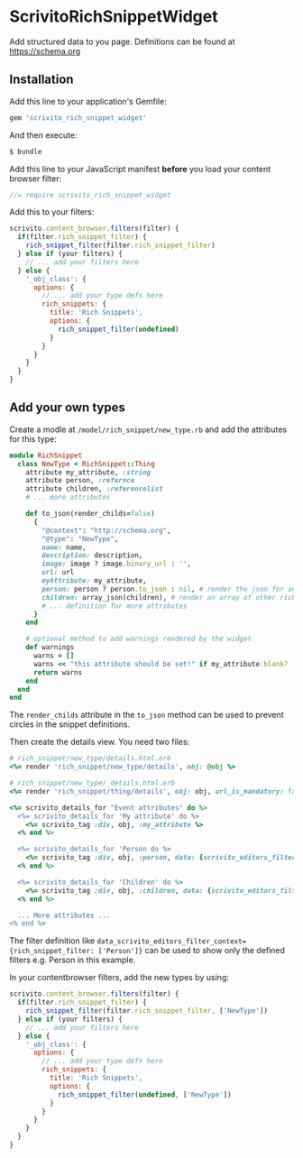 # ScrivitoRichSnippetWidget
Add structured data to you page. Definitions can be found at https://schema.org

## Installation
Add this line to your application's Gemfile:

```ruby
gem 'scrivito_rich_snippet_widget'
```

And then execute:
```bash
$ bundle
```

Add this line to your JavaScript manifest **before** you load your content browser filter:

```js
//= require scrivito_rich_snippet_widget
```

Add this to your filters:

```js
scrivito.content_browser.filters(filter) {
  if(filter.rich_snippet_filter) {
    rich_snippet_filter(filter.rich_snippet_filter)
  } else if (your filters) {
    // ... add your filters here
  } else {
    '_obj_class': {
      options: {
        // ... add your type defs here
        rich_snippets: {
          title: 'Rich Snippets',
          options: {
            rich_snippet_filter(undefined)
          }
        }
      }
    }
  }
}
```

## Add your own types

Create a modle at `/model/rich_snippet/new_type.rb` and add the attributes for this type:

```ruby
module RichSnippet
  class NewType < RichSnippet::Thing
    attribute my_attribute, :string
    attribute person, :refernce
    attribute children, :referencelist
    # ... more attributes

    def to_json(render_childs=false)
      {
        "@context": "http://schema.org",
        "@type": "NewType",
        name: name,
        description: description,
        image: image ? image.binary_url : '',
        url: url
        myAttribute: my_attribute,
        person: person ? person.to_json : nil, # render the json for another rich snippet by calling its to_json method
        children: array_json(children), # render an array of other rich snippets with this helper method
        # ... definition for more attributes
      }
    end

    # optional method to add warnings rendered by the widget
    def warnings
      warns = []
      warns << "this attribute should be set!" if my_attribute.blank?
      return warns
    end
  end
end
```

The `render_childs` attribute in the `to_json` method can be used to prevent circles in the snippet definitions.

Then create the details view. You need two files:

```ruby
# rich_snippet/new_type/details.html.erb
<%= render 'rich_snippet/new_type/details', obj: @obj %>
```

```ruby
# rich_snippet/new_type/_details.html.erb
<%= render 'rich_snippet/thing/details', obj: obj, url_is_mandatory: false %>

<%= scrivito_details_for "Event attributes" do %>
  <%= scrivito_details_for 'My attribute' do %>
    <%= scrivito_tag :div, obj, :my_attribute %>
  <% end %>

  <%= scrivito_details_for 'Person do %>
    <%= scrivito_tag :div, obj, :person, data: {scrivito_editors_filter_context: {rich_snippet_filter: ['Person', 'Organizazion']}} %>
  <% end %>

  <%= scrivito_details_for 'Children' do %>
    <%= scrivito_tag :div, obj, :children, data: {scrivito_editors_filter_context: {rich_snippet_filter: ['Person']}} %>
  <% end %>

  ... More attributes ...
<% end %>
```

The filter definition like `data_scrivito_editors_filter_context={rich_snippet_filter: ['Person']}` can be used to show only the defined filters e.g. Person in this example.

In your contentbrowser filters, add the new types by using:

```js
scrivito.content_browser.filters(filter) {
  if(filter.rich_snippet_filter) {
    rich_snippet_filter(filter.rich_snippet_filter, ['NewType'])
  } else if (your filters) {
    // ... add your filters here
  } else {
    '_obj_class': {
      options: {
        // ... add your type defs here
        rich_snippets: {
          title: 'Rich Snippets',
          options: {
            rich_snippet_filter(undefined, ['NewType'])
          }
        }
      }
    }
  }
}
```
